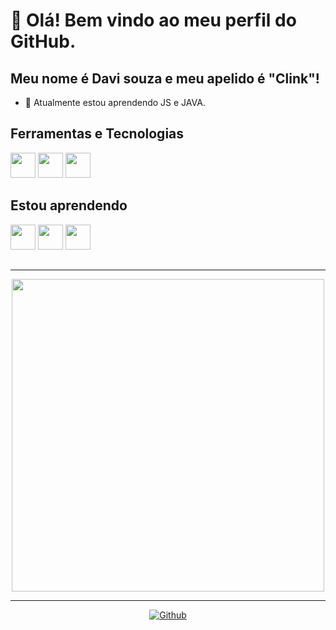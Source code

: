 # 👋 Olá! Bem vindo ao meu perfil do GitHub.
## Meu nome é Davi souza e meu apelido é "Clink"!

- 🌱 Atualmente estou aprendendo JS e JAVA.



## Ferramentas e Tecnologias
<img src="https://icongr.am/devicon/mysql-original.svg" width="40" height="40"/> <img src="https://cdn.jsdelivr.net/gh/devicons/devicon/icons/javascript/javascript-original.svg"  width="40" height="40"/> <img src="https://icongr.am/devicon/react-original.svg" width="40" height="40"/>
         
               
## Estou aprendendo
<img src="https://cdn.jsdelivr.net/gh/devicons/devicon/icons/java/java-original.svg"  width="40px" height="40"/>   <img src="https://cdn.jsdelivr.net/gh/devicons/devicon/icons/nodejs/nodejs-original.svg" width="40" height="40"/> <img src="https://icongr.am/devicon/react-original.svg" width="40" height="40"/>

                  
## 

<hr>
<p align="center">
  <a target="_blank" href="https://discord.com/users/548923611801452555"><img href="https://discord.com/users/548923611801452555" src="https://lanyard.cnrad.dev/api/548923611801452555?bg=0c0c1e&borderRadius=20px&animated=true&idleMessage=Estou%20fazendo%20nada%20agora..." width="500x "></a>
</p>
<hr>            
  
  
<p align="center">       
  <a target="_blank" href="https://github.com/DevDaviSouza?tab=repositories"><img src="https://img.shields.io/static/v1?label=GITHUB&message=DevDaviSouza&color=f8efd4&style=for-the-badge&logo=GitHub" alt="Github"></a>
</div> 
</p>
